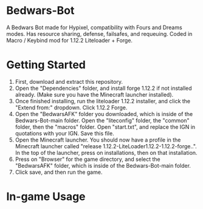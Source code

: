 # Bedwars-Bot
A Bedwars Bot made for Hypixel, compatibility with Fours and Dreams modes. Has resource sharing, defense, failsafes, and requeuing. Coded in Macro / Keybind mod for 1.12.2 Liteloader + Forge. 

# Getting Started
1. First, download and extract this repository.
2. Open the "Dependencies" folder, and install forge 1.12.2 if not installed already. (Make sure you have the Minecraft launcher installed).
3. Once finished installing, run the liteloader 1.12.2 installer, and click the "Extend from:" dropdown. Click 1.12.2 Forge.
4. Open the "BedwarsAFK" folder you downloaded, which is inside of the Bedwars-Bot-main folder. Open the "liteconfig" folder, the "common" folder, then the "macros" folder. Open "start.txt", and replace the IGN in quotations with your IGN. Save this file.
5. Open the Minecraft launcher. You should now have a profile in the Minecraft launcher called "release 1.12.2-LiteLoader1.12.2-1.12.2-forge..". In the top of the launcher, press on installations, then on that installation.
6. Press on "Browser" for the game directory, and select the "BedwarsAFK" folder, which is inside of the Bedwars-Bot-main folder.
7. Click save, and then run the game.

# In-game Usage

